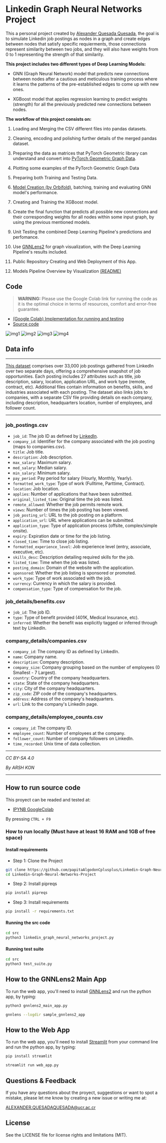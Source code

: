 # Linkedin Graph Neural Networks Project


This a personal project created by [Alexander Quesada Quesada](https://www.linkedin.com/in/alexander-quesada-quesada-b91348259/), the goal is to simulate Linkedin job postings as nodes in a graph and create edges between nodes that satisfy specific requierments, those connections represent similarity between two jobs, and they will also have weights from 0 to 1 representing the strength of that similarity.

**This project includes two different types of Deep Learning Models:**

* GNN (Graph Neural Network) model that predicts new connections between nodes after a cautious and meticulous training process where it learns the patterns of the pre-established edges to come up with new ones.

* XGBoost model that applies regression learning to predict  weights (strength) for all the previously predicted
new connections between nodes.

**The workflow of this project consists on:**

1. Loading and Merging the CSV different files into pandas datasets.

2. Cleaning, encoding and polishing further details of the merged pandas dataset.

3. Preparing the data as matrices that PyTorch Geometric library can understand and convert into [PyTorch Geometric Graph Data](https://pytorch-geometric.readthedocs.io/en/latest/modules/datasets.html).

4. Plotting some examples of the PyTorch Geometric Graph Data

5. Preparing both Training and Testing Data.

6. [Model Creation (by Orbifold)](https://github.com/Orbifold/pyg-link-prediction/blob/main/run.py#L22), batching, training and evaluating GNN model's performance.

7. Creating and Training the XGBoost model.

8. Create the final function that predicts all possible new connections and their corresponding weights for all nodes within some input graph, by using the previous mentioned models.

9. Unit Testing the combined Deep Learning Pipeline's predictions and perfomance.

10. Use [GNNLens2](https://github.com/dmlc/GNNLens2) for graph visualization, with the Deep Learning Pipeline's results included.

11. Public Repository Creating and Web Deployment of this App.

12. Models Pipeline Overview by Visualization [(README)](https://github.com/papitaAlgodonCplusplus/Linkedin-Graph-Neural-Networks-Project/blob/main/README.md)

## Code

> **WARNING:** Please use the Google Colab link for running the code as it is the optimal choice in terms of resources, comfort and error-free guarantee.

- [(Google Colab) Implementation for running and testing](https://colab.research.google.com/drive/1a1V229rw7qFSgOZEej05VIZKsePwit3a?usp=sharing)
- [Source code](src/Linkedin_Graph_Neural_Networks_Project.ipynb)
  
![img1](figures/plot1.png)
![img2](figures/plot2.png)
![img3](figures/plot3.png)
![img4](figures/plot4.png)

## Data info

---

[This dataset](https://www.kaggle.com/datasets/arshkon/linkedin-job-postings) comprises over 33,000 job postings gathered from LinkedIn over two separate days, offering a comprehensive snapshot of job opportunities. Each posting includes 27 attributes such as title, job description, salary, location, application URL, and work type (remote, contract, etc). Additional files contain information on benefits, skills, and industries associated with each posting. The dataset also links jobs to companies, with a separate CSV file providing details on each company, including description, headquarters location, number of employees, and follower count.

---

### job_postings.csv

- `job_id`: The job ID as defined by [LinkedIn](https://www.linkedin.com/jobs/view/job_id).
- `company_id`: Identifier for the company associated with the job posting (maps to companies.csv).
- `title`: Job title.
- `description`: Job description.
- `max_salary`: Maximum salary.
- `med_salary`: Median salary.
- `min_salary`: Minimum salary.
- `pay_period`: Pay period for salary (Hourly, Monthly, Yearly).
- `formatted_work_type`: Type of work (Fulltime, Parttime, Contract).
- `location`: Job location.
- `applies`: Number of applications that have been submitted.
- `original_listed_time`: Original time the job was listed.
- `remote_allowed`: Whether the job permits remote work.
- `views`: Number of times the job posting has been viewed.
- `job_posting_url`: URL to the job posting on a platform.
- `application_url`: URL where applications can be submitted.
- `application_type`: Type of application process (offsite, complex/simple onsite).
- `expiry`: Expiration date or time for the job listing.
- `closed_time`: Time to close job listing.
- `formatted_experience_level`: Job experience level (entry, associate, executive, etc).
- `skills_desc`: Description detailing required skills for the job.
- `listed_time`: Time when the job was listed.
- `posting_domain`: Domain of the website with the application.
- `sponsored`: Whether the job listing is sponsored or promoted.
- `work_type`: Type of work associated with the job.
- `currency`: Currency in which the salary is provided.
- `compensation_type`: Type of compensation for the job.
‎

### job_details/benefits.csv

- `job_id`: The job ID.
- `type`: Type of benefit provided (401K, Medical Insurance, etc).
- `inferred`: Whether the benefit was explicitly tagged or inferred through text by LinkedIn.

### company_details/companies.csv

- `company_id`: The company ID as defined by LinkedIn.
- `name`: Company name.
- `description`: Company description.
- `company_size`: Company grouping based on the number of employees (0 Smallest - 7 Largest).
- `country`: Country of the company headquarters.
- `state`: State of the company headquarters.
- `city`: City of the company headquarters.
- `zip_code`: ZIP code of the company's headquarters.
- `address`: Address of the company's headquarters.
- `url`: Link to the company's LinkedIn page.

### company_details/employee_counts.csv

- `company_id`: The company ID.
- `employee_count`: Number of employees at the company.
- `follower_count`: Number of company followers on LinkedIn.
- `time_recorded`: Unix time of data collection.

---

*CC BY-SA 4.0*

*By ARSH KON*

---


## How to run source code

This proyect can be readed and tested at:

* [IPYNB GoogleColab](https://colab.research.google.com/drive/1a1V229rw7qFSgOZEej05VIZKsePwit3a?usp=sharing)

By pressing ``CTRL + F9``

### How to run locally (Must have at least 16 RAM and 1GB of free space)

#### Install requirements

* Step 1: Clone the Project

```bash
git clone https://github.com/papitaAlgodonCplusplus/Linkedin-Graph-Neural-Networks-Project.git
cd Linkedin-Graph-Neural-Networks-Project
```

* Step 2: Install pipreqs

```bash
pip install pipreqs
```

* Step 3: Install requirements

```bash
pip install -r requirements.txt
```

#### Running the src code

```bash
cd src
python3 linkedin_graph_neural_networks_project.py 
```

#### Running test suite

```bash
cd src
python3 test_suite.py 
```

## How to the GNNLens2 Main App

To run the web app, you'll need to install [GNNLens2](https://github.com/dmlc/GNNLens2/tree/main) and run the python app, by typing:

```bash
python3 gnnlens2_main_app.py

gnnlens --logdir sample_gnnlens2_app
```

## How to the Web App

To run the web app, you'll need to install [Streamlit](https://streamlit.io/) from your command line and run the python app, by typing:

```bash
pip install streamlit

streamlit run web_app.py
```

## Questions & Feedback

If you have any questions about the proyect, suggestions or want to spot a mistake, please let me know by creating a new issue or writing me at:

<ALEXANDER.QUESADAQUESADA@ucr.ac.cr>

## License

See the LICENSE file for license rights and limitations (MIT).